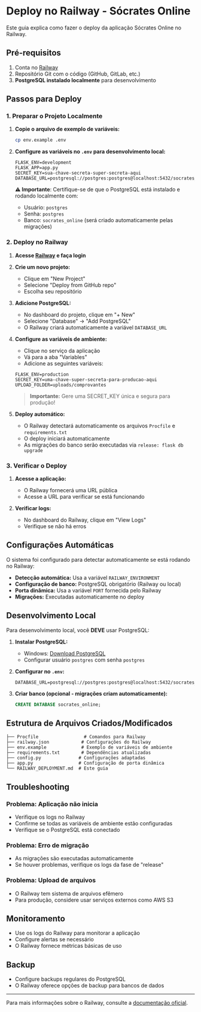 # Deploy no Railway - Sócrates Online

Este guia explica como fazer o deploy da aplicação Sócrates Online no Railway.

## Pré-requisitos

1. Conta no [Railway](https://railway.app/)
2. Repositório Git com o código (GitHub, GitLab, etc.)
3. **PostgreSQL instalado localmente** para desenvolvimento

## Passos para Deploy

### 1. Preparar o Projeto Localmente

1. **Copie o arquivo de exemplo de variáveis:**
   ```bash
   cp env.example .env
   ```

2. **Configure as variáveis no `.env` para desenvolvimento local:**
   ```env
   FLASK_ENV=development
   FLASK_APP=app.py
   SECRET_KEY=sua-chave-secreta-super-secreta-aqui
   DATABASE_URL=postgresql://postgres:postgres@localhost:5432/socrates_online
   ```
   
   **⚠️ Importante**: Certifique-se de que o PostgreSQL está instalado e rodando localmente com:
   - Usuário: `postgres`
   - Senha: `postgres` 
   - Banco: `socrates_online` (será criado automaticamente pelas migrações)

### 2. Deploy no Railway

1. **Acesse [Railway](https://railway.app/) e faça login**

2. **Crie um novo projeto:**
   - Clique em "New Project"
   - Selecione "Deploy from GitHub repo"
   - Escolha seu repositório

3. **Adicione PostgreSQL:**
   - No dashboard do projeto, clique em "+ New"
   - Selecione "Database" → "Add PostgreSQL"
   - O Railway criará automaticamente a variável `DATABASE_URL`

4. **Configure as variáveis de ambiente:**
   - Clique no serviço da aplicação
   - Vá para a aba "Variables"
   - Adicione as seguintes variáveis:

   ```
   FLASK_ENV=production
   SECRET_KEY=uma-chave-super-secreta-para-producao-aqui
   UPLOAD_FOLDER=uploads/comprovantes
   ```

   > **Importante:** Gere uma SECRET_KEY única e segura para produção!

5. **Deploy automático:**
   - O Railway detectará automaticamente os arquivos `Procfile` e `requirements.txt`
   - O deploy iniciará automaticamente
   - As migrações do banco serão executadas via `release: flask db upgrade`

### 3. Verificar o Deploy

1. **Acesse a aplicação:**
   - O Railway fornecerá uma URL pública
   - Acesse a URL para verificar se está funcionando

2. **Verificar logs:**
   - No dashboard do Railway, clique em "View Logs"
   - Verifique se não há erros

## Configurações Automáticas

O sistema foi configurado para detectar automaticamente se está rodando no Railway:

- **Detecção automática:** Usa a variável `RAILWAY_ENVIRONMENT`
- **Configuração de banco:** PostgreSQL obrigatório (Railway ou local)
- **Porta dinâmica:** Usa a variável `PORT` fornecida pelo Railway
- **Migrações:** Executadas automaticamente no deploy

## Desenvolvimento Local

Para desenvolvimento local, você **DEVE** usar PostgreSQL:

1. **Instalar PostgreSQL:**
   - Windows: [Download PostgreSQL](https://www.postgresql.org/download/windows/)
   - Configurar usuário `postgres` com senha `postgres`

2. **Configurar no `.env`:**
   ```env
   DATABASE_URL=postgresql://postgres:postgres@localhost:5432/socrates_online
   ```

3. **Criar banco (opcional - migrações criam automaticamente):**
   ```sql
   CREATE DATABASE socrates_online;
   ```

## Estrutura de Arquivos Criados/Modificados

```
├── Procfile                 # Comandos para Railway
├── railway.json            # Configurações do Railway
├── env.example             # Exemplo de variáveis de ambiente
├── requirements.txt        # Dependências atualizadas
├── config.py              # Configurações adaptadas
├── app.py                 # Configuração de porta dinâmica
└── RAILWAY_DEPLOYMENT.md  # Este guia
```

## Troubleshooting

### Problema: Aplicação não inicia
- Verifique os logs no Railway
- Confirme se todas as variáveis de ambiente estão configuradas
- Verifique se o PostgreSQL está conectado

### Problema: Erro de migração
- As migrações são executadas automaticamente
- Se houver problemas, verifique os logs da fase de "release"

### Problema: Upload de arquivos
- O Railway tem sistema de arquivos efêmero
- Para produção, considere usar serviços externos como AWS S3

## Monitoramento

- Use os logs do Railway para monitorar a aplicação
- Configure alertas se necessário
- O Railway fornece métricas básicas de uso

## Backup

- Configure backups regulares do PostgreSQL
- O Railway oferece opções de backup para bancos de dados

---

Para mais informações sobre o Railway, consulte a [documentação oficial](https://docs.railway.app/).
